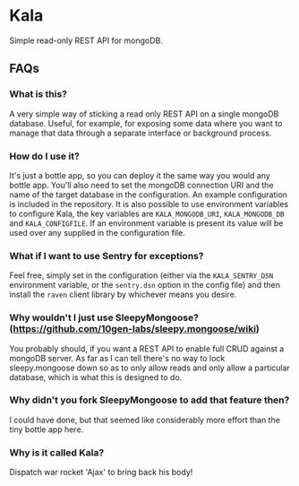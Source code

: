 # Kala
Simple read-only REST API for mongoDB.

## FAQs

### What is this?

A very simple way of sticking a read only REST API on a single mongoDB database.  Useful, for example, for exposing some data where you want to manage that data through a separate interface or background process.

### How do I use it?

It's just a bottle app, so you can deploy it the same way you would any bottle app.  You'll also need to set the mongoDB connection URI and the name of the target database in the configuration.  An example configuration is included in the repository.  It is also possible to use environment variables to configure Kala, the key variables are `KALA_MONGODB_URI`, `KALA_MONGODB_DB` and `KALA_CONFIGFILE`.  If an environment variable is present its value will be used over any supplied in the configuration file.

### What if I want to use Sentry for exceptions?

Feel free, simply set in the configuration (either via the `KALA_SENTRY_DSN` environment variable, or the `sentry.dsn` option in the config file) and then install the `raven` client library by whichever means you desire.

### Why wouldn't I just use SleepyMongoose? (https://github.com/10gen-labs/sleepy.mongoose/wiki)

You probably should, if you want a REST API to enable full CRUD against a mongoDB server.  As far as I can tell there's no way to lock sleepy.mongoose down so as to only allow reads and only allow a particular database, which is what this is designed to do.

### Why didn't you fork SleepyMongoose to add that feature then?

I could have done, but that seemed like considerably more effort than the tiny bottle app here.

### Why is it called Kala?

Dispatch war rocket 'Ajax' to bring back his body!
